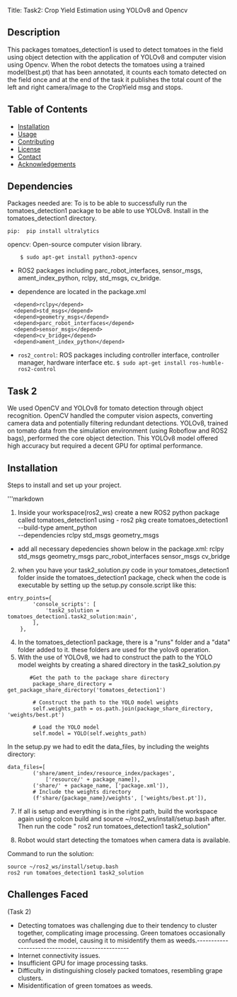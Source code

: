 Title: Task2: Crop Yield Estimation using YOLOv8 and Opencv

## Description
This packages tomatoes_detection1 is used to detect tomatoes in the field using object detection with the application of YOLOv8 and computer vision using Opencv. When the robot detects the tomatoes using  a trained model(best.pt) that has been annotated, it counts each tomato detected on the field  once and at the end of the task it publishes the total count of the left and right camera/image to the CropYield msg and stops. 

## Table of Contents
- [Installation](#installation)
- [Usage](#usage)
- [Contributing](#contributing)
- [License](#license)
- [Contact](#contact)
- [Acknowledgements](#acknowledgements)

## Dependencies
Packages needed are: 
To is to be able to successfully run the tomatoes_detection1 package to be able to use YOLOv8. Install in the tomatoes_detection1 directory.
```
pip:  pip install ultralytics 
```
opencv: Open-source computer vision library.
```
    $ sudo apt-get install python3-opencv
```
  
- ROS2 packages including parc_robot_interfaces, sensor_msgs, ament_index_python, rclpy, std_msgs, cv_bridge.
  
- dependence are located in the package.xml
```
  <depend>rclpy</depend>
  <depend>std_msgs</depend>
  <depend>geometry_msgs</depend>
  <depend>parc_robot_interfaces</depend>
  <depend>sensor_msgs</depend>
  <depend>cv_bridge</depend>
  <depend>ament_index_python</depend>
```
  
- `ros2_control`: ROS packages including controller interface, controller manager, hardware interface etc.
    `$ sudo apt-get install ros-humble-ros2-control`


## Task 2
We used OpenCV and YOLOv8 for tomato detection through object recognition. OpenCV handled the computer vision aspects, converting camera data and potentially filtering redundant detections. YOLOv8, trained on tomato data from the simulation environment (using Roboflow and ROS2 bags), performed the core object detection. This YOLOv8 model offered high accuracy but required a decent GPU for optimal performance.

## Installation
Steps to install and set up your project.

'''markdown

1. Inside your workspace(ros2_ws) create a new ROS2 python package called tomatoes_detection1 using - ros2 pkg create tomatoes_detection1 --build-type ament_python \
--dependencies rclpy std_msgs geometry_msgs

- add all necessary depedencies shown below in the package.xml:
  <depend>rclpy</depend>
  <depend>std_msgs</depend>
  <depend>geometry_msgs</depend>
  <depend>parc_robot_interfaces</depend>
  <depend>sensor_msgs</depend>
  <depend>cv_bridge</depend>

2. when you have your task2_solution.py code in your tomatoes_detection1 folder inside the tomatoes_detection1 package, check when the code is executable by setting up the setup.py console.script like this:
```
entry_points={
        'console_scripts': [
            'task2_solution = tomatoes_detection1.task2_solution:main',
        ],
    },
```

4. In the tomatoes_detection1 package, there is a "runs" folder and a "data" folder added to it. these folders are used for the yolov8 operation.
5. With the use of YOLOv8, we had to construct the path to the YOLO model weights by creating a shared directory in the task2_solution.py
```
       #Get the path to the package share directory
        package_share_directory = get_package_share_directory('tomatoes_detection1')
        
        # Construct the path to the YOLO model weights
        self.weights_path = os.path.join(package_share_directory, 'weights/best.pt')
        
        # Load the YOLO model
        self.model = YOLO(self.weights_path)
```
In the setup.py we had to edit the data_files, by including the weights directory:
```
data_files=[
        ('share/ament_index/resource_index/packages',
            ['resource/' + package_name]),
        ('share/' + package_name, ['package.xml']),
        # Include the weights directory
        (f'share/{package_name}/weights', ['weights/best.pt']),
```

7. If all is setup and everything is in the right path, build the workspace again using colcon build and source ~/ros2_ws/install/setup.bash after. Then run the code " ros2 run tomatoes_detection1 task2_solution" 

8. Robot would start detecting the tomatoes when camera data is available. 

Command to run the solution:

```
source ~/ros2_ws/install/setup.bash
ros2 run tomatoes_detection1 task2_solution
```

## Challenges Faced
(Task 2)
- Detecting tomatoes was challenging due to their tendency to cluster together, complicating image processing. Green tomatoes occasionally confused the model, 
 causing it to misidentify them as weeds.--------------------------------------------------
- Internet connectivity issues.
- Insufficient GPU for image processing tasks.
- Difficulty in distinguishing closely packed tomatoes, resembling grape clusters.
- Misidentification of green tomatoes as weeds.





